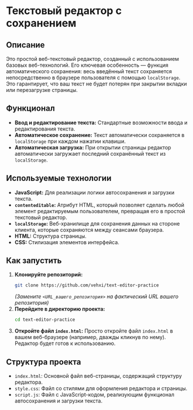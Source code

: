 # Текстовый редактор с сохранением

## Описание

Это простой веб-текстовый редактор, созданный с использованием базовых веб-технологий. Его ключевая особенность — функция автоматического сохранения: весь введённый текст сохраняется непосредственно в браузере пользователя с помощью `localStorage`. Это гарантирует, что ваш текст не будет потерян при закрытии вкладки или перезагрузке страницы.

## Функционал

* **Ввод и редактирование текста:** Стандартные возможности ввода и редактирования текста.
* **Автоматическое сохранение:** Текст автоматически сохраняется в `localStorage` при каждом нажатии клавиши.
* **Автоматическая загрузка:** При открытии страницы редактор автоматически загружает последний сохранённый текст из `localStorage`.

## Используемые технологии

* **JavaScript:** Для реализации логики автосохранения и загрузки текста.
* **`contenteditable`:** Атрибут HTML, который позволяет сделать любой элемент редактируемым пользователем, превращая его в простой текстовый редактор.
* **`localStorage`:** Веб-хранилище для сохранения данных на стороне клиента, которые сохраняются между сеансами браузера.
* **HTML:** Структура страницы.
* **CSS:** Стилизация элементов интерфейса.

## Как запустить

1.  **Клонируйте репозиторий:**
    ```bash
    git clone https://github.com/vehxi/text-editor-practice
    ```
    *(Замените `<URL_вашего_репозитория>` на фактический URL вашего репозитория)*
2.  **Перейдите в директорию проекта:**
    ```bash
    cd text-editor-practice
    ```
3.  **Откройте файл `index.html`:**
    Просто откройте файл `index.html` в вашем веб-браузере (например, дважды кликнув по нему). Редактор будет готов к использованию.

## Структура проекта

* `index.html`: Основной файл веб-страницы, содержащий структуру редактора.
* `style.css`: Файл со стилями для оформления редактора и страницы.
* `script.js`: Файл с JavaScript-кодом, реализующим функционал автосохранения и загрузки текста.